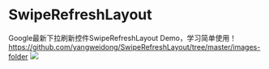 # SwipeRefreshLayout
Google最新下拉刷新控件SwipeRefreshLayout Demo，学习简单使用！
https://github.com/yangweidong/SwipeRefreshLayout/tree/master/images-folder
![](https://github.com/yangweidong/SwipeRefreshLayout/tree/master/images-folder/Screenshot.png)